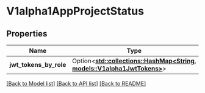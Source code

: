 # V1alpha1AppProjectStatus

## Properties

Name | Type | Description | Notes
------------ | ------------- | ------------- | -------------
**jwt_tokens_by_role** | Option<[**std::collections::HashMap<String, models::V1alpha1JwtTokens>**](v1alpha1JWTTokens.md)> |  | [optional]

[[Back to Model list]](../README.md#documentation-for-models) [[Back to API list]](../README.md#documentation-for-api-endpoints) [[Back to README]](../README.md)


